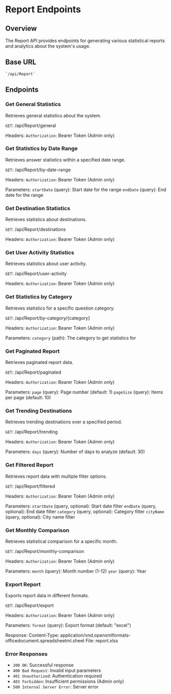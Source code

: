 # Report Endpoints

## Overview
The Report API provides endpoints for generating various statistical reports and analytics about the system's usage.

## Base URL
    `/api/Report`

## Endpoints

### Get General Statistics
Retrieves general statistics about the system.

``GET``: /api/Report/general

Headers:
    ``Authorization``: Bearer Token (Admin only)


### Get Statistics by Date Range
Retrieves answer statistics within a specified date range.

``GET``: /api/Report/by-date-range

Headers:
    ``Authorization``: Bearer Token (Admin only)

Parameters:
    ``startDate`` (query): Start date for the range
    ``endDate`` (query): End date for the range


### Get Destination Statistics
Retrieves statistics about destinations.

``GET``: /api/Report/destinations

Headers:
    ``Authorization``: Bearer Token (Admin only)

### Get User Activity Statistics
Retrieves statistics about user activity.

``GET``: /api/Report/user-activity

Headers:
    ``Authorization``: Bearer Token (Admin only)

### Get Statistics by Category
Retrieves statistics for a specific question category.

``GET``: /api/Report/by-category/{category}

Headers:
    ``Authorization``: Bearer Token (Admin only)

Parameters:
    ``category`` (path): The category to get statistics for

### Get Paginated Report
Retrieves paginated report data.

``GET``: /api/Report/paginated

Headers:
    ``Authorization``: Bearer Token (Admin only)

Parameters:
    ``page`` (query): Page number (default: 1)
    ``pageSize`` (query): Items per page (default: 10)

### Get Trending Destinations
Retrieves trending destinations over a specified period.

``GET``: /api/Report/trending

Headers:
    ``Authorization``: Bearer Token (Admin only)

Parameters:
    ``days`` (query): Number of days to analyze (default: 30)

### Get Filtered Report
Retrieves report data with multiple filter options.

``GET``: /api/Report/filtered

Headers:
    ``Authorization``: Bearer Token (Admin only)

Parameters:
    ``startDate`` (query, optional): Start date filter
    ``endDate`` (query, optional): End date filter
    ``category`` (query, optional): Category filter
    ``cityName`` (query, optional): City name filter

### Get Monthly Comparison
Retrieves statistical comparison for a specific month.

``GET``: /api/Report/monthly-comparison

Headers:
    ``Authorization``: Bearer Token (Admin only)

Parameters:
    ``month`` (query): Month number (1-12)
    ``year`` (query): Year

### Export Report
Exports report data in different formats.

``GET``: /api/Report/export

Headers:
    ``Authorization``: Bearer Token (Admin only)

Parameters:
    ``format`` (query): Export format (default: "excel")

Response:
    Content-Type: application/vnd.openxmlformats-officedocument.spreadsheetml.sheet
    File: report.xlsx

### Error Responses
- ``200 OK``: Successful response
- ``400 Bad Request``: Invalid input parameters
- ``401 Unauthorized``: Authentication required
- ``403 Forbidden``: Insufficient permissions (Admin only)
- ``500 Internal Server Error``: Server error